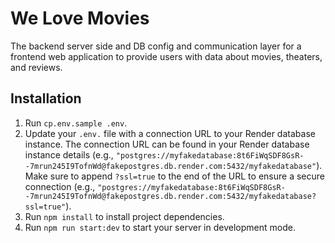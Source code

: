 # We Love Movies

The backend server side and DB config and communication layer for a frontend web application to provide users with data about movies, theaters, and reviews.

## Installation

1. Run `cp.env.sample .env`.
2. Update your `.env.` file with a connection URL to your Render database instance. The connection URL can be found in your Render database instance details (e.g., `"postgres://myfakedatabase:8t6FiWqSDF8GsR--7mrun245I9TofnWd@fakepostgres.db.render.com:5432/myfakedatabase"`). Make sure to append `?ssl=true` to the end of the URL to ensure a secure connection (e.g., `"postgres://myfakedatabase:8t6FiWqSDF8GsR--7mrun245I9TofnWd@fakepostgres.db.render.com:5432/myfakedatabase?ssl=true"`).
3. Run `npm install` to install project dependencies.
4. Run `npm run start:dev` to start your server in development mode.
